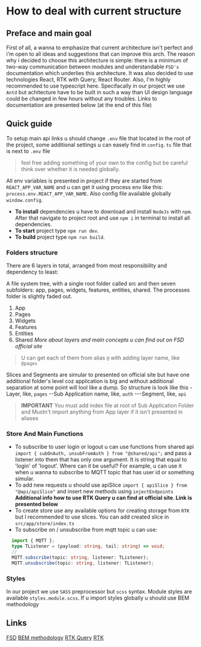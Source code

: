 # How to deal with current structure

## Preface and main goal 
First of all, a wanna to emphasize that current architecture isn't perfect and i'm open to all ideas and suggestions that can improve this arch. The reason why i decided to choose this architecture is simple: there is a minimum of two-way communication between modules and understandable `FSD's` documentation which underlies this architecture. It was also decided to use technologies React, RTK with Query, React Router. Also, I'm highly recommended to use typescript here. Specifacally in our project we use `Antd` but achitecture have to be built in such a way than UI design language could be changed in few hours without any troubles. Links to documentation are presented below (at the end of this file)

## Quick guide
To setup main api links u should change `.env` file that located in the root of the project, some additional settings u can easely find in `config.ts` file that is next to `.env` file 
> feel free adding something of your own to the config but be careful think over whether it is needed globally.

All env variables is presented in project if they are started from `REACT_APP_VAR_NAME` and u can get it using process env like this: `process.env.REACT_APP_VAR_NAME`. Also config file available globally `window.config`.
  
- **To install** dependencies u have to download and install `NodeJs` with `npm`. After that navigate to project root and use `npm i` in terminal to install all dependencies.
- **To start** project type `npm run dev`.
- **To build** project type `npm run build`.

### Folders structure 
There are 6 layers in total, arranged from most responsibility and dependency to least:

A file system tree, with a single root folder called src and then seven subfolders: app, pages, widgets, features, entities, shared. The processes folder is slightly faded out.
1. App
2. Pages
3. Widgets
4. Features
5. Entities
6. Shared
*More about layers and main concepts u can find out on FSD official site*
   
> U can get each of them from alias `@` with adding layer name, like `@pages`

Slices and Segments are simular to presented on official site but have one additional folder's level coz application is big and without additional separation at some point will lool like a dump.
So structure is look like this 
 -Layer, like, `pages`
 --Sub Application name, like, `auth`
 ---Segment, like, `api`

> **IMPORTANT** You must add index file at root of Sub Application Folder and Mustn't import anything from App layer if it isn't presented in aliases

### Store And Main Functions 

- To subscribe to user login or logout u can use functions from shared api `import { subOnAuth, unsubFromAuth } from "@shared/api";` and pass a listener into them that has only one argument. It is string that equal to 'login' of 'logout'. Where can it be useful? For example, u can use it when u wanna to subscribe to MQTT topic that has user id or something simular.
- To add new requests u should use apiSlice `import { apiSlice } from "@api/apiSlice"` and insert new methods using `injectEndpoints` **Additional info how to use RTK Query u can find at official site. Link is presented below**
- To create store use any available options for creating storage from `RTK` but I recommended to use slices. You can add created slice in `src/app/store/index.ts`
- To subscribe on / unsubscribe from mqtt topic u can use:
  
```ts no-transpile
  import { MQTT };
  type TListener = (payload: string, tail: string) => void;
  //
  MQTT.subscribe(topic: string, listener: TListener);
  MQTT.unsubscribe(topic: string, listener: TListener);
```

### Styles

In our project we use `SASS` preprocessor but `scss` syntax. Module styles are available `styles.module.scss`. If u import styles globally u should use 
BEM methodology



## Links
[FSD](https://feature-sliced.design/docs)
[BEM methodology](https://en.bem.info/methodology/)
[RTK Query](https://redux-toolkit.js.org/rtk-query/overview)
[RTK](https://redux-toolkit.js.org/introduction/getting-started)

  
